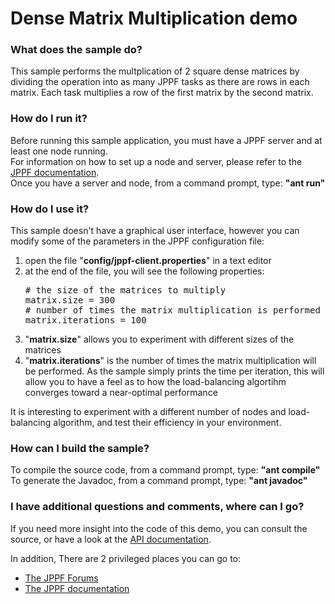 # Dense Matrix Multiplication demo

<h3>What does the sample do?</h3>
This sample performs the multplication of 2 square dense matrices by dividing the operation into as many JPPF tasks as there are rows in each matrix. Each task multiplies a row of the first matrix by the second matrix.

<h3>How do I run it?</h3>
Before running this sample application, you must have a JPPF server and at least one node running.<br>
For information on how to set up a node and server, please refer to the <a href="https://www.jppf.org/doc/6.0">JPPF documentation</a>.<br>
Once you have a server and node, from a command prompt, type: <b>&quot;ant run&quot;</b>

<h3>How do I use it?</h3>
<p>This sample doesn't have a graphical user interface, however you can modify some of the parameters in the JPPF configuration file:
<ol>
  <li>open the file "<b>config/jppf-client.properties</b>" in a text editor</li>
  <li>at the end of the file, you will see the following properties:
<pre class="prettyprint lang-conf">
# the size of the matrices to multiply
matrix.size = 300
# number of times the matrix multiplication is performed
matrix.iterations = 100
</pre>

  </li>
  <li>"<b>matrix.size</b>" allows you to experiment with different sizes of the matrices</li>
  <li>"<b>matrix.iterations</b>" is the number of times the matrix multiplication will be performed.
  As the sample simply prints the time per iteration, this will allow you to have a feel as to how the load-balancing algortihm converges toward a near-optimal performance</li>
</ol>
<p>It is interesting to experiment with a different number of nodes and load-balancing algorithm, and test their efficiency in your environment.

<h3>How can I build the sample?</h3>
To compile the source code, from a command prompt, type: <b>&quot;ant compile&quot;</b><br>
To generate the Javadoc, from a command prompt, type: <b>&quot;ant javadoc&quot;</b>

<h3>I have additional questions and comments, where can I go?</h3>
<p>If you need more insight into the code of this demo, you can consult the source, or have a look at the
<a href="javadoc/index.html">API documentation</a>.
<p>In addition, There are 2 privileged places you can go to:
<ul>
  <li><a href="https://www.jppf.org/forums"/>The JPPF Forums</a></li>
  <li><a href="https://www.jppf.org/doc/6.0">The JPPF documentation</a></li>
</ul>

